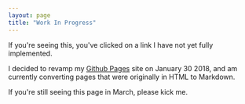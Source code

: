 ```yaml
---
layout: page
title: "Work In Progress"
---
```


If you're seeing this, you've clicked on a link I have not yet fully implemented.  

I decided to revamp my [Github Pages](https://pages.github.com/) site on January 30 2018, and am currently converting pages that were originally in HTML to Markdown.  

If you're still seeing this page in March, please kick me.
